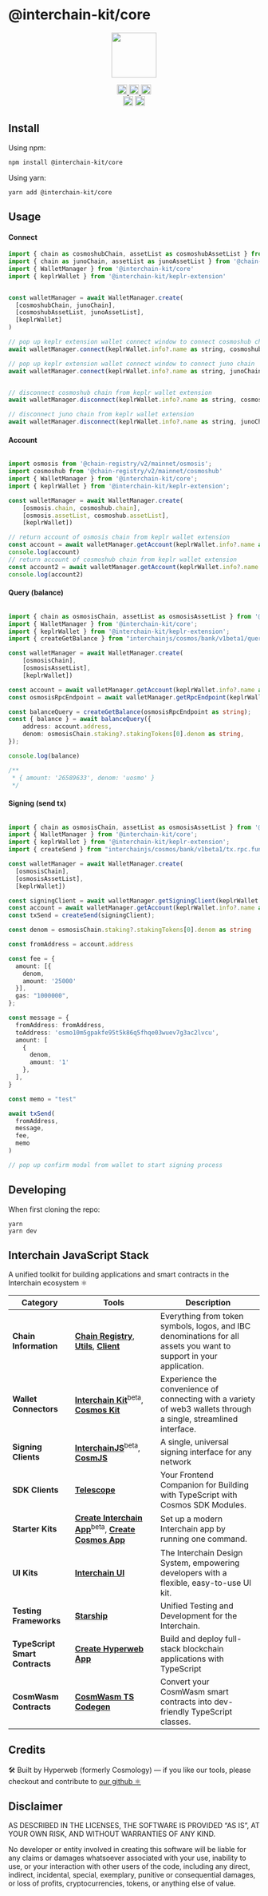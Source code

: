 # @interchain-kit/core

<p align="center" width="100%">
    <img height="90" src="https://user-images.githubusercontent.com/545047/190171432-5526db8f-9952-45ce-a745-bea4302f912b.svg" />
</p>

<p align="center" width="100%">
  <a href="https://github.com/hyperweb-io/interchain-kit/actions/workflows/unit-test.yaml">
    <img height="20" src="https://github.com/hyperweb-io/interchain-kit/actions/workflows/unit-test.yaml/badge.svg" />
  </a>
  <a href="https://github.com/hyperweb-io/lib-count">
    <img height="20" src="https://img.shields.io/endpoint?url=https%3A%2F%2Fraw.githubusercontent.com%2Fhyperweb-io%2Flib-count%2Fmain%2Foutput%2Fbadges%2Fproducts%2Fcosmos-kit%2Ftotal.json"/>  
  </a>
  <a href="https://github.com/hyperweb-io/lib-count">
    <img height="20" src="https://img.shields.io/endpoint?url=https%3A%2F%2Fraw.githubusercontent.com%2Fhyperweb-io%2Flib-count%2Fmain%2Foutput%2Fbadges%2Fproducts%2Fcosmos-kit%2Fmonthly.json"/>  
  </a>
  <br />
   <a href="https://github.com/hyperweb-io/cosmos-kit/blob/main/LICENSE"><img height="20" src="https://img.shields.io/badge/license-BSD%203--Clause%20Clear-blue.svg"></a>
   <a href="https://www.npmjs.com/package/cosmos-kit"><img height="20" src="https://img.shields.io/github/package-json/v/hyperweb-io/cosmos-kit?filename=packages%2Fcosmos-kit%2Fpackage.json"></a>
</p>

## Install
Using npm:
```sh
npm install @interchain-kit/core
```

Using yarn:
```
yarn add @interchain-kit/core 
```
## Usage
#### Connect
```js
import { chain as cosmoshubChain, assetList as cosmoshubAssetList } from '@chain-registry/v2/mainnet/cosmoshub'
import { chain as junoChain, assetList as junoAssetList } from '@chain-registry/v2/mainnet/juno'
import { WalletManager } from '@interchain-kit/core'
import { keplrWallet } from '@interchain-kit/keplr-extension'


const walletManager = await WalletManager.create(
  [cosmoshubChain, junoChain],
  [cosmoshubAssetList, junoAssetList],
  [keplrWallet]
)

// pop up keplr extension wallet connect window to connect cosmoshub chain
await walletManager.connect(keplrWallet.info?.name as string, cosmoshubChain.chainName)

// pop up keplr extension wallet connect window to connect juno chain
await walletManager.connect(keplrWallet.info?.name as string, junoChain.chainName)


// disconnect cosmoshub chain from keplr wallet extension
await walletManager.disconnect(keplrWallet.info?.name as string, cosmoshubChain.chainName)

// disconnect juno chain from keplr wallet extension
await walletManager.disconnect(keplrWallet.info?.name as string, junoChain.chainName)


```
#### Account
```js

import osmosis from '@chain-registry/v2/mainnet/osmosis';
import cosmoshub from '@chain-registry/v2/mainnet/cosmoshub'
import { WalletManager } from '@interchain-kit/core';
import { keplrWallet } from '@interchain-kit/keplr-extension';

const walletManager = await WalletManager.create(
    [osmosis.chain, cosmoshub.chain],
    [osmosis.assetList, cosmoshub.assetList],
    [keplrWallet])

// return account of osmosis chain from keplr wallet extension
const account = await walletManager.getAccount(keplrWallet.info?.name as string, osmosis.chain.chainName)
console.log(account)
// return account of cosmoshub chain from keplr wallet extension
const account2 = await walletManager.getAccount(keplrWallet.info?.name as string, cosmoshub.chain.chainName)
console.log(account2)

```
#### Query (balance)
```ts

import { chain as osmosisChain, assetList as osmosisAssetList } from '@chain-registry/v2/mainnet/osmosis';
import { WalletManager } from '@interchain-kit/core';
import { keplrWallet } from '@interchain-kit/keplr-extension';
import { createGetBalance } from "interchainjs/cosmos/bank/v1beta1/query.rpc.func";

const walletManager = await WalletManager.create(
    [osmosisChain],
    [osmosisAssetList],
    [keplrWallet])

const account = await walletManager.getAccount(keplrWallet.info?.name as string, osmosisChain.chainName)
const osmosisRpcEndpoint = await walletManager.getRpcEndpoint(keplrWallet.info?.name as string, osmosisChain.chainName)

const balanceQuery = createGetBalance(osmosisRpcEndpoint as string);
const { balance } = await balanceQuery({
    address: account.address,
    denom: osmosisChain.staking?.stakingTokens[0].denom as string,
});

console.log(balance)

/**
 * { amount: '26589633', denom: 'uosmo' }
 */
```
#### Signing (send tx)
```ts

import { chain as osmosisChain, assetList as osmosisAssetList } from '@chain-registry/v2/mainnet/osmosis';
import { WalletManager } from '@interchain-kit/core';
import { keplrWallet } from '@interchain-kit/keplr-extension';
import { createSend } from "interchainjs/cosmos/bank/v1beta1/tx.rpc.func";

const walletManager = await WalletManager.create(
  [osmosisChain],
  [osmosisAssetList],
  [keplrWallet])

const signingClient = await walletManager.getSigningClient(keplrWallet.info?.name as string, osmosisChain.chainName)
const account = await walletManager.getAccount(keplrWallet.info?.name as string, osmosisChain.chainName)
const txSend = createSend(signingClient);

const denom = osmosisChain.staking?.stakingTokens[0].denom as string

const fromAddress = account.address

const fee = {
  amount: [{
    denom,
    amount: '25000'
  }],
  gas: "1000000",
};

const message = {
  fromAddress: fromAddress,
  toAddress: 'osmo10m5gpakfe95t5k86q5fhqe03wuev7g3ac2lvcu',
  amount: [
    {
      denom,
      amount: '1'
    },
  ],
}

const memo = "test"

await txSend(
  fromAddress,
  message,
  fee,
  memo
)

// pop up confirm modal from wallet to start signing process
```

## Developing

When first cloning the repo:

```
yarn
yarn dev
```

## Interchain JavaScript Stack 

A unified toolkit for building applications and smart contracts in the Interchain ecosystem ⚛️

| Category              | Tools                                                                                                                  | Description                                                                                           |
|----------------------|------------------------------------------------------------------------------------------------------------------------|-------------------------------------------------------------------------------------------------------|
| **Chain Information**   | [**Chain Registry**](https://github.com/hyperweb-io/chain-registry), [**Utils**](https://www.npmjs.com/package/@chain-registry/utils), [**Client**](https://www.npmjs.com/package/@chain-registry/client) | Everything from token symbols, logos, and IBC denominations for all assets you want to support in your application. |
| **Wallet Connectors**| [**Interchain Kit**](https://github.com/hyperweb-io/interchain-kit)<sup>beta</sup>, [**Cosmos Kit**](https://github.com/hyperweb-io/cosmos-kit) | Experience the convenience of connecting with a variety of web3 wallets through a single, streamlined interface. |
| **Signing Clients**          | [**InterchainJS**](https://github.com/hyperweb-io/interchainjs)<sup>beta</sup>, [**CosmJS**](https://github.com/cosmos/cosmjs) | A single, universal signing interface for any network |
| **SDK Clients**              | [**Telescope**](https://github.com/hyperweb-io/telescope)                                                          | Your Frontend Companion for Building with TypeScript with Cosmos SDK Modules. |
| **Starter Kits**     | [**Create Interchain App**](https://github.com/hyperweb-io/create-interchain-app)<sup>beta</sup>, [**Create Cosmos App**](https://github.com/hyperweb-io/create-cosmos-app) | Set up a modern Interchain app by running one command. |
| **UI Kits**          | [**Interchain UI**](https://github.com/hyperweb-io/interchain-ui)                                                   | The Interchain Design System, empowering developers with a flexible, easy-to-use UI kit. |
| **Testing Frameworks**          | [**Starship**](https://github.com/hyperweb-io/starship)                                                             | Unified Testing and Development for the Interchain. |
| **TypeScript Smart Contracts** | [**Create Hyperweb App**](https://github.com/hyperweb-io/create-hyperweb-app)                              | Build and deploy full-stack blockchain applications with TypeScript |
| **CosmWasm Contracts** | [**CosmWasm TS Codegen**](https://github.com/CosmWasm/ts-codegen)                                                   | Convert your CosmWasm smart contracts into dev-friendly TypeScript classes. |

## Credits

🛠 Built by Hyperweb (formerly Cosmology) — if you like our tools, please checkout and contribute to [our github ⚛️](https://github.com/hyperweb-io)

## Disclaimer

AS DESCRIBED IN THE LICENSES, THE SOFTWARE IS PROVIDED “AS IS”, AT YOUR OWN RISK, AND WITHOUT WARRANTIES OF ANY KIND.

No developer or entity involved in creating this software will be liable for any claims or damages whatsoever associated with your use, inability to use, or your interaction with other users of the code, including any direct, indirect, incidental, special, exemplary, punitive or consequential damages, or loss of profits, cryptocurrencies, tokens, or anything else of value.

